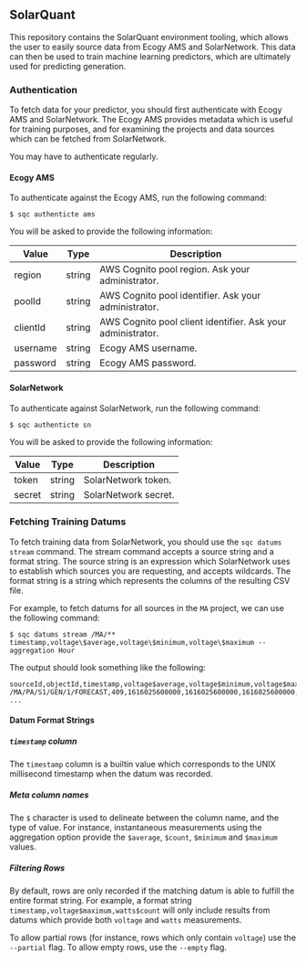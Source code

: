 ## SolarQuant

This repository contains the SolarQuant environment tooling, which allows
the user to easily source data from Ecogy AMS and SolarNetwork. This data
can then be used to train machine learning predictors, which are ultimately
used for predicting generation.

### Authentication

To fetch data for your predictor, you should first authenticate with Ecogy
AMS and SolarNetwork. The Ecogy AMS provides metadata which is useful for
training purposes, and for examining the projects and data sources which
can be fetched from SolarNetwork.

You may have to authenticate regularly.

#### Ecogy AMS

To authenticate against the Ecogy AMS, run the following command:

```shell
$ sqc authenticte ams
```

You will be asked to provide the following information:

| Value    | Type   | Description                                                 |
|----------|--------|-------------------------------------------------------------|
| region   | string | AWS Cognito pool region. Ask your administrator.            |
| poolId   | string | AWS Cognito pool identifier. Ask your administrator.        |
| clientId | string | AWS Cognito pool client identifier. Ask your administrator. |
| username | string | Ecogy AMS username.                                         |
| password | string | Ecogy AMS password.                                         |

#### SolarNetwork

To authenticate against SolarNetwork, run the following command:

```shell
$ sqc authenticte sn
```

You will be asked to provide the following information:

| Value  | Type   | Description          |
|--------|--------|----------------------|
| token  | string | SolarNetwork token.  |
| secret | string | SolarNetwork secret. |

### Fetching Training Datums

To fetch training data from SolarNetwork, you should use the `sqc datums stream` command.
The stream command accepts a source string and a format string. The source string is
an expression which SolarNetwork uses to establish which sources you are requesting,
and accepts wildcards. The format string is a string which represents the columns of
the resulting CSV file.

For example, to fetch datums for all sources in the `MA` project, we can use the following
command:

```shell
$ sqc datums stream /MA/** timestamp,voltage\$average,voltage\$minimum,voltage\$maximum --aggregation Hour
```

The output should look something like the following:

```
sourceId,objectId,timestamp,voltage$average,voltage$minimum,voltage$maximum
/MA/PA/S1/GEN/1/FORECAST,409,1616025600000,1616025600000,1616025600000,1616025600000
...
```

#### Datum Format Strings

##### `timestamp` column

The `timestamp` column is a builtin value which corresponds to the UNIX millisecond timestamp when
the datum was recorded.

##### Meta column names

The `$` character is used to delineate between the column name, and the type of value.
For instance, instantaneous measurements using the aggregation option provide the `$average`,
`$count`, `$minimum` and `$maximum` values.

##### Filtering Rows

By default, rows are only recorded if the matching datum is able to fulfill the entire format
string. For example, a format string `timestamp,voltage$maximum,watts$count` will only include
results from datums which provide both `voltage` and `watts` measurements.

To allow partial rows (for instance, rows which only contain `voltage`) use the `--partial` flag.
To allow empty rows, use the `--empty` flag.